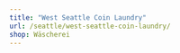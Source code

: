 ```yaml
---
title: "West Seattle Coin Laundry"
url: /seattle/west-seattle-coin-laundry/
shop: Wäscherei
---
```

